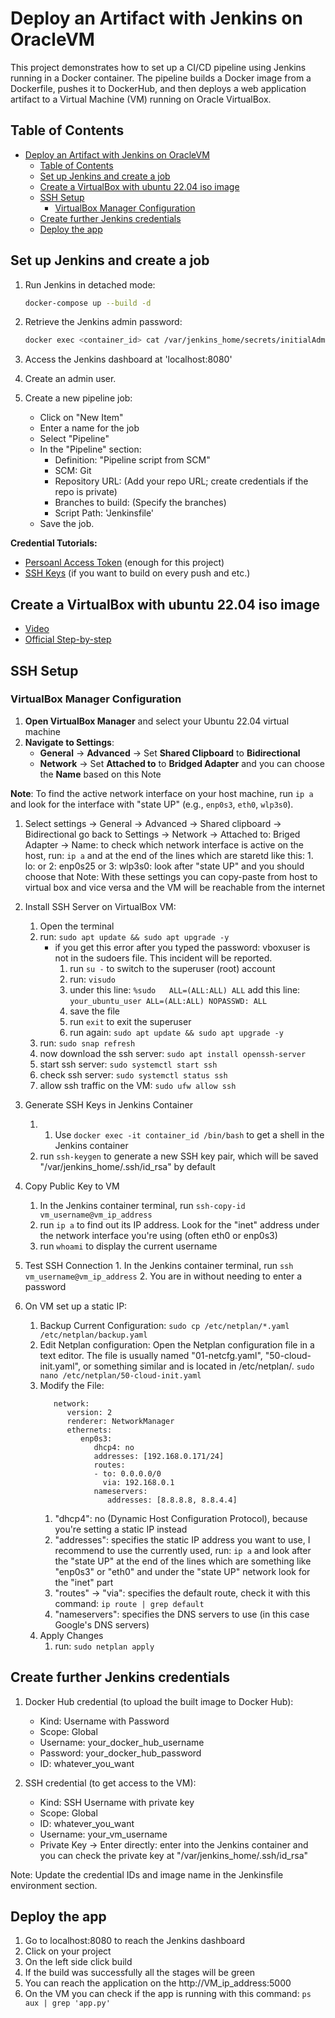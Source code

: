 # Deploy an Artifact with Jenkins on OracleVM

This project demonstrates how to set up a CI/CD pipeline using Jenkins running in a Docker container. The pipeline builds a Docker image from a Dockerfile, pushes it to DockerHub, and then deploys a web application artifact to a Virtual Machine (VM) running on Oracle VirtualBox.


## Table of Contents

- [Deploy an Artifact with Jenkins on OracleVM](#deploy-an-artifact-with-jenkins-on-oraclevm)
  - [Table of Contents](#table-of-contents)
  - [Set up Jenkins and create a job](#set-up-jenkins-and-create-a-job)
  - [Create a VirtualBox with ubuntu 22.04 iso image](#create-a-virtualbox-with-ubuntu-2204-iso-image)
  - [SSH Setup](#ssh-setup)
    - [VirtualBox Manager Configuration](#virtualbox-manager-configuration)
  - [Create further Jenkins credentials](#create-further-jenkins-credentials)
  - [Deploy the app](#deploy-the-app)


## Set up Jenkins and create a job

   1. Run Jenkins in detached mode:
      ```bash
      docker-compose up --build -d
      ```
   2. Retrieve the Jenkins admin password:
      ```bash
      docker exec <container_id> cat /var/jenkins_home/secrets/initialAdminPassword
      ```
    
   3. Access the Jenkins dashboard at 'localhost:8080'
   4. Create an admin user.
   5. Create a new pipeline job:
      - Click on "New Item"
      - Enter a name for the job
      - Select "Pipeline"
      - In the "Pipeline" section:
        - Definition: "Pipeline script from SCM"
        - SCM: Git
        - Repository URL: (Add your repo URL; create credentials if the repo is private)
        - Branches to build: (Specify the branches)
        - Script Path: 'Jenkinsfile'
      - Save the job.

   **Credential Tutorials:**
   - [Persoanl Access Token](https://youtu.be/AYohbnOqox0?si=LFLyRh7zO5yqRPr7) (enough for this project)
   - [SSH Keys](https://youtu.be/9-ij0cJLDz4?si=AJGXiLVGv5dkthC9) (if you want to build on every push and etc.)
   
## Create a VirtualBox with ubuntu 22.04 iso image

   - [Video](https://youtu.be/nvdnQX9UkMY?si=4ZYKGq5R6lCtqlqZ)
   - [Official Step-by-step](https://ubuntu.com/tutorials/how-to-run-ubuntu-desktop-on-a-virtual-machine-using-virtualbox#1-overview)

## SSH Setup
      
### VirtualBox Manager Configuration

1. **Open VirtualBox Manager** and select your Ubuntu 22.04 virtual machine
2. **Navigate to Settings**:
    - **General** -> **Advanced** -> Set **Shared Clipboard** to **Bidirectional**
    - **Network** -> Set **Attached to** to **Bridged Adapter** and you can choose the **Name** based on this Note

**Note**: To find the active network interface on your host machine, run `ip a` and look for the interface with "state UP" (e.g., `enp0s3`, `eth0`, `wlp3s0`).

   1. Select settings -> General -> Advanced -> Shared clipboard -> Bidirectional go back to Settings -> Network -> Attached to: Briged Adapter -> Name: to check which network interface is active on the host, run: ```ip a``` and at the end of the lines which are staretd like this: 1. lo: or 2: enp0s25 or 3: wlp3s0: look after "state UP" and you should choose that
     Note: With these settings you can copy-paste from host to virtual box and vice versa and the VM will be reachable from the internet
   2. Install SSH Server on VirtualBox VM:
      1. Open the terminal
      2. run: ```sudo apt update && sudo apt upgrade -y```
         - if you get this error after you typed the password: vboxuser is not in the sudoers file.  This incident will be reported.
           1. run ```su -``` to switch to the superuser (root) account
           2. run: ```visudo```
           3. under this line: ```%sudo   ALL=(ALL:ALL) ALL``` add this line: ```your_ubuntu_user ALL=(ALL:ALL) NOPASSWD: ALL``` 
           4. save the file
           5. run ```exit``` to exit the superuser
           6. run again: ```sudo apt update && sudo apt upgrade -y```
      3. run: ```sudo snap refresh```
      4. now download the ssh server: ```sudo apt install openssh-server```
      5. start ssh server: ```sudo systemctl start ssh```
      6. check ssh server: ```sudo systemctl status ssh```
      7. allow ssh traffic on the VM: ```sudo ufw allow ssh```
      
   3. Generate SSH Keys in Jenkins Container
      1. 1. Use ```docker exec -it container_id /bin/bash``` to get a shell in the Jenkins container
      2. run ```ssh-keygen``` to generate a new SSH key pair, which will be saved "/var/jenkins_home/.ssh/id_rsa" by default
         
   4. Copy Public Key to VM
      1. In the Jenkins container terminal, run ```ssh-copy-id vm_username@vm_ip_address```
      2. run ```ip a``` to find out its IP address. Look for the "inet" address under the network interface you're using (often eth0 or enp0s3)
      3. run ```whoami``` to display the current username
     
   5.  Test SSH Connection
      1.  In the Jenkins container terminal, run ```ssh vm_username@vm_ip_address```
      2.  You are in without needing to enter a password
     
   6.  On VM set up a static IP:
       1. Backup Current Configuration: ```sudo cp /etc/netplan/*.yaml /etc/netplan/backup.yaml```
       2. Edit Netplan configuration: Open the Netplan configuration file in a text editor. The file is usually named "01-netcfg.yaml", "50-cloud-init.yaml", or something similar and is located in /etc/netplan/. ```sudo nano /etc/netplan/50-cloud-init.yaml```
       3. Modify the File:
            ```
               network:
                  version: 2
                  renderer: NetworkManager
                  ethernets:
                     enp0s3:
                        dhcp4: no
                        addresses: [192.168.0.171/24]
                        routes:
                        - to: 0.0.0.0/0
                          via: 192.168.0.1
                        nameservers:
                           addresses: [8.8.8.8, 8.8.4.4]

            ```
            1. "dhcp4": no (Dynamic Host Configuration Protocol), because you're setting a static IP instead
            2. "addresses": specifies the static IP address you want to use, I recommend to use the currently used, run: ```ip a``` and look after the "state UP" at the end of the lines which are something like "enp0s3" or "eth0" and under the "state UP" network look for the "inet" part
            3. "routes" -> "via": specifies the default route, check it with this command: ```ip route | grep default```
            4. "nameservers": specifies the DNS servers to use (in this case  Google's DNS servers)
       4. Apply Changes
          1. run: ```sudo netplan apply```
              

## Create further Jenkins credentials

   1. Docker Hub credential (to upload the built image to Docker Hub):
      - Kind: Username with Password
      - Scope: Global
      - Username: your_docker_hub_username
      - Password: your_docker_hub_password
      - ID: whatever_you_want
              

   2. SSH credential (to get access to the VM):
      - Kind: SSH Username with private key
      - Scope: Global
      - ID: whatever_you_want
      - Username: your_vm_username
      - Private Key -> Enter directly: enter into the Jenkins container and you can check the private key at "/var/jenkins_home/.ssh/id_rsa"

   Note: Update the credential IDs and image name in the Jenkinsfile environment section.
  

## Deploy the app

   1. Go to localhost:8080 to reach the Jenkins dashboard
   2. Click on your project
   3. On the left side click build
   4. If the build was successfully all the stages will be green 
   5. You can reach the application on the http://VM_ip_address:5000
   6. On the VM you can check if the app is running with this command: ```ps aux | grep 'app.py'```

